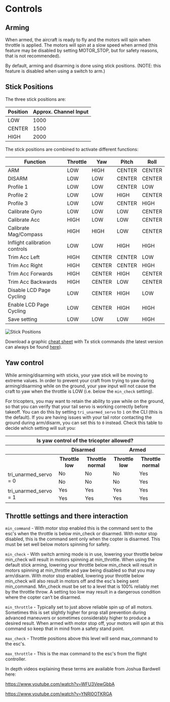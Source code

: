# Controls

## Arming

When armed, the aircraft is ready to fly and the motors will spin when throttle is applied.  The motors will
spin at a slow speed when armed (this feature may be disabled by setting MOTOR_STOP, but for safety reasons,
that is not recommended).

By default, arming and disarming is done using stick positions.  (NOTE: this feature is disabled when using a
switch to arm.)

## Stick Positions

The three stick positions are:

|Position        | Approx. Channel Input|
|----------------|----------------------|
|LOW             | 1000                 |
|CENTER          | 1500                 |
|HIGH            | 2000                 |

The stick positions are combined to activate different functions:

| Function                      | Throttle | Yaw     | Pitch  | Roll   |
| ----------------------------- | -------- | ------- | ------ | ------ |
| ARM                           | LOW      | HIGH    | CENTER | CENTER |
| DISARM                        | LOW      | LOW     | CENTER | CENTER |
| Profile 1                     | LOW      | LOW     | CENTER | LOW    |
| Profile 2                     | LOW      | LOW     | HIGH   | CENTER |
| Profile 3                     | LOW      | LOW     | CENTER | HIGH   |
| Calibrate Gyro                | LOW      | LOW     | LOW    | CENTER |
| Calibrate Acc                 | HIGH     | LOW     | LOW    | CENTER |
| Calibrate Mag/Compass         | HIGH     | HIGH    | LOW    | CENTER |
| Inflight calibration controls | LOW      | LOW     | HIGH   | HIGH   |
| Trim Acc Left                 | HIGH     | CENTER  | CENTER | LOW    |
| Trim Acc Right                | HIGH     | CENTER  | CENTER | HIGH   |
| Trim Acc Forwards             | HIGH     | CENTER  | HIGH   | CENTER |
| Trim Acc Backwards            | HIGH     | CENTER  | LOW    | CENTER |
| Disable LCD Page Cycling      | LOW      | CENTER  | HIGH   | LOW    |
| Enable LCD Page Cycling       | LOW      | CENTER  | HIGH   | HIGH   |
| Save setting                  | LOW      | LOW     | LOW    | HIGH   |

![Stick Positions](assets/images/StickPositions.png)

Download a graphic [cheat sheet](https://multiwii.googlecode.com/svn/branches/Hamburger/MultiWii-StickConfiguration-23_v0-5772156649.pdf) with Tx stick commands (the latest version can always be found
[here](https://code.google.com/p/multiwii/source/browse/#svn%2Fbranches%2FHamburger)).

## Yaw control

While arming/disarming with sticks, your yaw stick will be moving to extreme values. In order to prevent your craft
from trying to yaw during arming/disarming while on the ground, your yaw input will not cause the craft to yaw when the
throttle is LOW (i.e. below the `min_check` setting).

For tricopters, you may want to retain the ability to yaw while on the ground, so that you can verify that your tail
servo is working correctly before takeoff. You can do this by setting `tri_unarmed_servo` to `1` on the CLI (this is the
default). If you are having issues with your tail rotor contacting the ground during arm/disarm, you can set this to
`0` instead. Check this table to decide which setting will suit you:

<table>
    <tr>
        <th colspan="5">Is yaw control of the tricopter allowed?</th>
    </tr>
    <tr>
        <th></th><th colspan="2">Disarmed</th><th colspan="2">Armed</th>
    </tr>
    <tr>
        <th></th><th>Throttle low</th><th>Throttle normal</th><th>Throttle low</th><th>Throttle normal</th>
    </tr>
    <tr>
        <td rowspan="2">tri_unarmed_servo = 0</td><td>No</td><td>No</td><td>No</td><td>Yes</td>
    </tr>
    <tr>
        <td>No</td><td>No</td><td>No</td><td>Yes</td>
    </tr>
    <tr>
        <td rowspan="2">tri_unarmed_servo = 1</td><td>Yes</td><td>Yes</td><td>Yes</td><td>Yes</td>
    </tr>
    <tr>
        <td>Yes</td><td>Yes</td><td>Yes</td><td>Yes</td>
    </tr>
</table>


## Throttle settings and there interaction

`min_command` -
With motor stop enabled this is the command sent to the esc's when the throttle is below min_check or disarmed. With motor stop disabled, this is the command sent only when the copter is disarmed. This must be set well below motors spinning for safety. 

`min_check` - 
With switch arming mode is in use, lowering your throttle below min_check will result in motors spinning at min_throttle. When using the default stick arming, lowering your throttle below min_check will result in motors spinning at min_throttle and yaw being disabled so that you may arm/disarm. With motor stop enabled, lowering your throttle below min_check will also result in motors off and the esc's being sent min_command. Min_check must be set to a level that is 100% reliably met by the throttle throw. A setting too low may result in a dangerous condition where the copter can’t be disarmed.

`min_throttle` -
Typically set to just above reliable spin up of all motors. Sometimes this is set slightly higher for prop stall prevention during advanced maneuvers or sometimes considerably higher to produce a desired result. When armed with motor stop off, your motors will spin at this command so keep that in mind from a safety stand point.  

`max_check` -
Throttle positions above this level will send max_command to the esc's. 

`max_throttle` -
This is the max command to the esc's from the flight controller. 

In depth videos explaining these terms are available from Joshua Bardwell here:

https://www.youtube.com/watch?v=WFU3VewGbbA

https://www.youtube.com/watch?v=YNRl0OTKRGA
